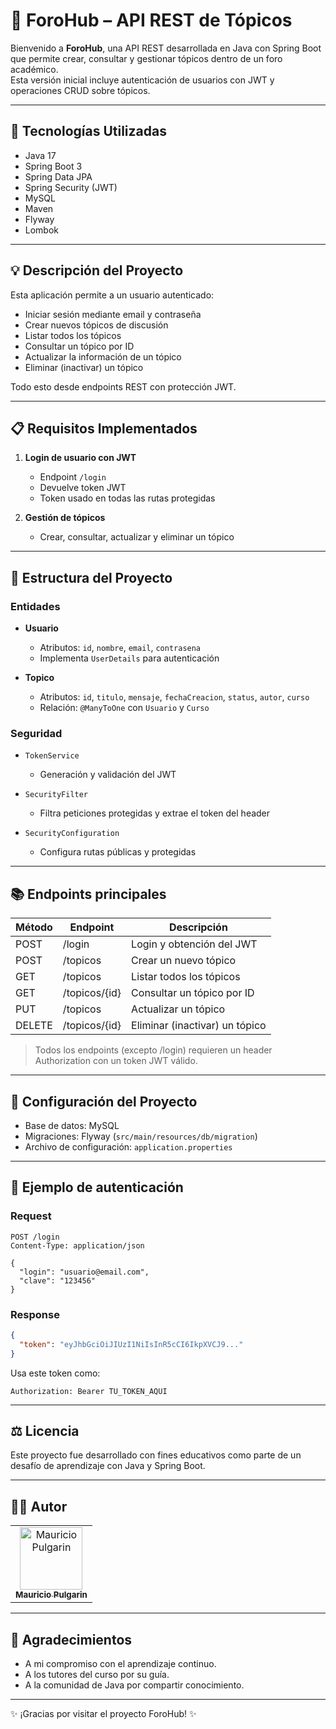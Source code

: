 # 🧠 ForoHub – API REST de Tópicos

Bienvenido a **ForoHub**, una API REST desarrollada en Java con Spring Boot que permite crear, consultar y gestionar tópicos dentro de un foro académico.  
Esta versión inicial incluye autenticación de usuarios con JWT y operaciones CRUD sobre tópicos.

---

## 🚀 Tecnologías Utilizadas

- Java 17  
- Spring Boot 3  
- Spring Data JPA  
- Spring Security (JWT)  
- MySQL  
- Maven  
- Flyway  
- Lombok

---

## 💡 Descripción del Proyecto

Esta aplicación permite a un usuario autenticado:

- Iniciar sesión mediante email y contraseña
- Crear nuevos tópicos de discusión
- Listar todos los tópicos
- Consultar un tópico por ID
- Actualizar la información de un tópico
- Eliminar (inactivar) un tópico

Todo esto desde endpoints REST con protección JWT.

---

## 📋 Requisitos Implementados

1. **Login de usuario con JWT**
   - Endpoint `/login`
   - Devuelve token JWT
   - Token usado en todas las rutas protegidas

2. **Gestión de tópicos**
   - Crear, consultar, actualizar y eliminar un tópico

---

## 📂 Estructura del Proyecto

### Entidades

- **Usuario**  
  - Atributos: `id`, `nombre`, `email`, `contrasena`  
  - Implementa `UserDetails` para autenticación

- **Topico**  
  - Atributos: `id`, `titulo`, `mensaje`, `fechaCreacion`, `status`, `autor`, `curso`  
  - Relación: `@ManyToOne` con `Usuario` y `Curso`

### Seguridad

- `TokenService`  
  - Generación y validación del JWT

- `SecurityFilter`  
  - Filtra peticiones protegidas y extrae el token del header

- `SecurityConfiguration`  
  - Configura rutas públicas y protegidas

---

## 📚 Endpoints principales

| Método | Endpoint       | Descripción                   |
|--------|----------------|-------------------------------|
| POST   | /login         | Login y obtención del JWT     |
| POST   | /topicos       | Crear un nuevo tópico         |
| GET    | /topicos       | Listar todos los tópicos      |
| GET    | /topicos/{id}  | Consultar un tópico por ID    |
| PUT    | /topicos       | Actualizar un tópico          |
| DELETE | /topicos/{id}  | Eliminar (inactivar) un tópico|

> Todos los endpoints (excepto /login) requieren un header Authorization con un token JWT válido.

---

## 📁 Configuración del Proyecto

- Base de datos: MySQL  
- Migraciones: Flyway (`src/main/resources/db/migration`)  
- Archivo de configuración: `application.properties`

---

## 🧪 Ejemplo de autenticación

### Request

```http
POST /login
Content-Type: application/json

{
  "login": "usuario@email.com",
  "clave": "123456"
}
```

### Response

```json
{
  "token": "eyJhbGciOiJIUzI1NiIsInR5cCI6IkpXVCJ9..."
}
```

Usa este token como:

```
Authorization: Bearer TU_TOKEN_AQUI
```

---

## ⚖️ Licencia

Este proyecto fue desarrollado con fines educativos como parte de un desafío de aprendizaje con Java y Spring Boot.

---

## 🧑‍💻 Autor

<table>
  <tr>
    <td align="center">
      <a href="https://github.com/mapulgarin2">
        <img src="https://avatars.githubusercontent.com/u/111947748?v=4" width="100px;" alt="Mauricio Pulgarin"/><br />
        <sub><b>Mauricio Pulgarin</b></sub>
      </a>
    </td>
  </tr>
</table>

---

## 🙏 Agradecimientos

- A mi compromiso con el aprendizaje continuo.  
- A los tutores del curso por su guía.  
- A la comunidad de Java por compartir conocimiento.

---

✨ ¡Gracias por visitar el proyecto ForoHub! ✨

